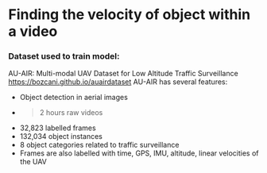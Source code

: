 # Finding the velocity of object within a video

### Dataset used to train model:
AU-AIR: Multi-modal UAV Dataset for Low Altitude Traffic Surveillance
https://bozcani.github.io/auairdataset
AU-AIR has several features:
- Object detection in aerial images
- >2 hours raw videos
- 32,823 labelled frames
- 132,034 object instances
- 8 object categories related to traffic surveillance
- Frames are also labelled with time, GPS, IMU, altitude, linear velocities of the UAV
